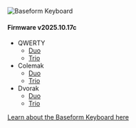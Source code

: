 ![Baseform Keyboard](https://posture.works/cdn-cgi/image/width=2048,height=1365,fit=crop,quality=80,format=auto,onerror=redirect,metadata=none/wp-content/uploads/2025/08/Cover-Creative-2.jpg)

<!-- FIRMWARE-LINKS:START - Do not edit below, this section is managed by CI -->
#### Firmware v2025.10.17c
- QWERTY
  - [Duo](https://github.com/strangekbd66/baseform/releases/download/v2025.10.17c/qwerty_duo-v2025.10.17c.zip)
  - [Trio](https://github.com/strangekbd66/baseform/releases/download/v2025.10.17c/qwerty_trio-v2025.10.17c.zip)
- Colemak
  - [Duo](https://github.com/strangekbd66/baseform/releases/download/v2025.10.17c/colemak_duo-v2025.10.17c.zip)
  - [Trio](https://github.com/strangekbd66/baseform/releases/download/v2025.10.17c/colemak_trio-v2025.10.17c.zip)
- Dvorak
  - [Duo](https://github.com/strangekbd66/baseform/releases/download/v2025.10.17c/dvorak_duo-v2025.10.17c.zip)
  - [Trio](https://github.com/strangekbd66/baseform/releases/download/v2025.10.17c/dvorak_trio-v2025.10.17c.zip)

<!-- FIRMWARE-LINKS:END -->
















[Learn about the Baseform Keyboard here](https://posture.works/baseform/)

